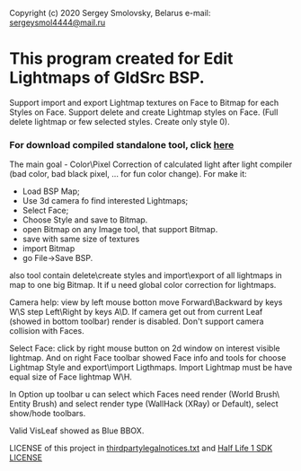 Copyright (c) 2020 Sergey Smolovsky, Belarus
e-mail: sergeysmol4444@mail.ru

# This program created for Edit Lightmaps of GldSrc BSP. 
Support import and export Lightmap textures on Face to Bitmap for each Styles on Face. 
Support delete and create Lightmap styles on Face. (Full delete lightmap or few selected styles. Create only style 0).

### For download compiled standalone tool, click [here](https://github.com/Sergey-KoRJiK/GldSrcBSPditor/raw/master/GoldSrcViewer.exe)

The main goal - Color\Pixel Correction of calculated light after light compiler
(bad color, bad black pixel, ... for fun color change). 
For make it:
 - Load BSP Map;
 - Use 3d camera fo find interested Lightmaps;
 - Select Face;
 - Choose Style and save to Bitmap.
 - open Bitmap on any Image tool, that support Bitmap.
 - save with same size of textures
 - import Bitmap
 - go File->Save BSP.
 
also tool contain delete\create styles and import\export of all lightmaps in map to one big Bitmap.
It if u need global color correction for lightmaps.
 
Camera help:
view by left mouse botton
move Forward\Backward by keys W\S
step Left\Right by keys A\D.
If camera get out from current Leaf (showed in bottom toolbar)
render is disabled. 
Don't support camera collision with Faces.

Select Face: click by right mouse button on 2d window on interest 
visible lightmap. And on right Face toolbar showed Face info and
tools for choose Lightmap Style and export\import Ligthmaps.
Import Lightmap must be have equal size of Face lightmap W\H.

In Option up toolbar u can select which Faces need render 
(World Brush\ Entity Brush) and select
render type (WallHack (XRay) or Default), select show/hode toolbars.

Valid VisLeaf showed as Blue BBOX.

LICENSE of this project in [thirdpartylegalnotices.txt](https://github.com/Sergey-KoRJiK/GldSrcBSPditor/blob/master/LICENSES/thirdpartylegalnotices.txt) and [Half Life 1 SDK LICENSE](https://github.com/Sergey-KoRJiK/GldSrcBSPditor/blob/master/LICENSES/LICENSE%20HALF-LIFE%20SDK.txt)
